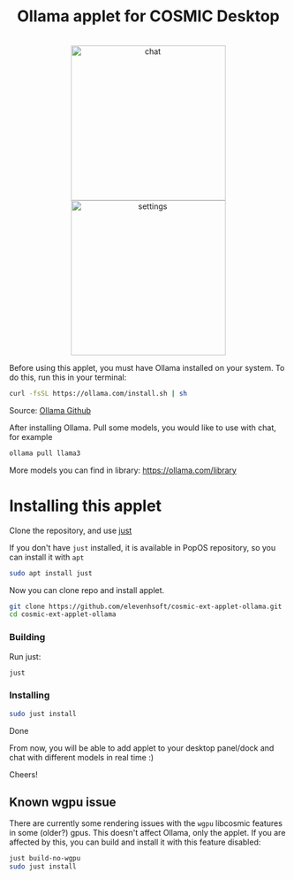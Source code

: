 <div align="center">
  <h1>Ollama applet for COSMIC Desktop</h1>
  <br>
  <div>
    <img alt="chat" src="https://github.com/elevenhsoft/cosmic-ext-applet-ollama/blob/main/screenshots/chat.png" width="280">
    <img alt="settings" src="https://github.com/elevenhsoft/cosmic-ext-applet-ollama/blob/main/screenshots/settings.png" width="280">
  </div>
</div>

Before using this applet, you must have Ollama installed on your system. To do this, run this in your terminal:

```sh
curl -fsSL https://ollama.com/install.sh | sh
```

Source: [Ollama Github](https://github.com/ollama/ollama?tab=readme-ov-file#linux)

After installing Ollama. Pull some models, you would like to use with chat, for example

```sh
ollama pull llama3
```

More models you can find in library: https://ollama.com/library

# Installing this applet

Clone the repository, and use [just](https://github.com/casey/just)

If you don't have `just` installed, it is available in PopOS repository, so you can install it with `apt`

```sh
sudo apt install just
```

Now you can clone repo and install applet.

```sh
git clone https://github.com/elevenhsoft/cosmic-ext-applet-ollama.git
cd cosmic-ext-applet-ollama
```

### Building

Run just:

```sh
just
```

### Installing

```sh
sudo just install
```

Done

From now, you will be able to add applet to your desktop panel/dock and chat with different models in real time :)

Cheers!  

## Known wgpu issue

There are currently some rendering issues with the `wgpu` libcosmic features in some (older?) gpus.
This doesn't affect Ollama, only the applet.
If you are affected by this, you can build and install it with this feature disabled:

```sh
just build-no-wgpu
sudo just install
```